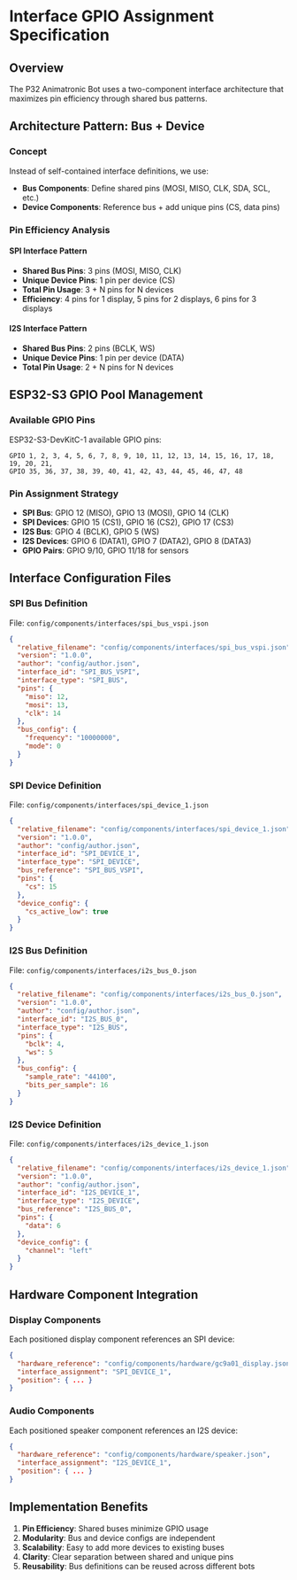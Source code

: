 # Interface GPIO Assignment Specification

## Overview

The P32 Animatronic Bot uses a two-component interface architecture that maximizes pin efficiency through shared bus patterns.

## Architecture Pattern: Bus + Device

### Concept

Instead of self-contained interface definitions, we use:
- **Bus Components**: Define shared pins (MOSI, MISO, CLK, SDA, SCL, etc.)
- **Device Components**: Reference bus + add unique pins (CS, data pins)

### Pin Efficiency Analysis

#### SPI Interface Pattern
- **Shared Bus Pins**: 3 pins (MOSI, MISO, CLK)
- **Unique Device Pins**: 1 pin per device (CS)
- **Total Pin Usage**: 3 + N pins for N devices
- **Efficiency**: 4 pins for 1 display, 5 pins for 2 displays, 6 pins for 3 displays

#### I2S Interface Pattern  
- **Shared Bus Pins**: 2 pins (BCLK, WS)
- **Unique Device Pins**: 1 pin per device (DATA)
- **Total Pin Usage**: 2 + N pins for N devices

## ESP32-S3 GPIO Pool Management

### Available GPIO Pins
ESP32-S3-DevKitC-1 available GPIO pins:
```
GPIO 1, 2, 3, 4, 5, 6, 7, 8, 9, 10, 11, 12, 13, 14, 15, 16, 17, 18, 19, 20, 21, 
GPIO 35, 36, 37, 38, 39, 40, 41, 42, 43, 44, 45, 46, 47, 48
```

### Pin Assignment Strategy
- **SPI Bus**: GPIO 12 (MISO), GPIO 13 (MOSI), GPIO 14 (CLK)
- **SPI Devices**: GPIO 15 (CS1), GPIO 16 (CS2), GPIO 17 (CS3)
- **I2S Bus**: GPIO 4 (BCLK), GPIO 5 (WS)  
- **I2S Devices**: GPIO 6 (DATA1), GPIO 7 (DATA2), GPIO 8 (DATA3)
- **GPIO Pairs**: GPIO 9/10, GPIO 11/18 for sensors

## Interface Configuration Files

### SPI Bus Definition
File: `config/components/interfaces/spi_bus_vspi.json`

```json
{
  "relative_filename": "config/components/interfaces/spi_bus_vspi.json", 
  "version": "1.0.0",
  "author": "config/author.json",
  "interface_id": "SPI_BUS_VSPI",
  "interface_type": "SPI_BUS",
  "pins": {
    "miso": 12,
    "mosi": 13, 
    "clk": 14
  },
  "bus_config": {
    "frequency": "10000000",
    "mode": 0
  }
}
```

### SPI Device Definition
File: `config/components/interfaces/spi_device_1.json`

```json
{
  "relative_filename": "config/components/interfaces/spi_device_1.json",
  "version": "1.0.0", 
  "author": "config/author.json",
  "interface_id": "SPI_DEVICE_1",
  "interface_type": "SPI_DEVICE",
  "bus_reference": "SPI_BUS_VSPI",
  "pins": {
    "cs": 15
  },
  "device_config": {
    "cs_active_low": true
  }
}
```

### I2S Bus Definition
File: `config/components/interfaces/i2s_bus_0.json`

```json
{
  "relative_filename": "config/components/interfaces/i2s_bus_0.json",
  "version": "1.0.0",
  "author": "config/author.json", 
  "interface_id": "I2S_BUS_0",
  "interface_type": "I2S_BUS",
  "pins": {
    "bclk": 4,
    "ws": 5
  },
  "bus_config": {
    "sample_rate": "44100",
    "bits_per_sample": 16
  }
}
```

### I2S Device Definition  
File: `config/components/interfaces/i2s_device_1.json`

```json
{
  "relative_filename": "config/components/interfaces/i2s_device_1.json",
  "version": "1.0.0",
  "author": "config/author.json",
  "interface_id": "I2S_DEVICE_1", 
  "interface_type": "I2S_DEVICE",
  "bus_reference": "I2S_BUS_0",
  "pins": {
    "data": 6
  },
  "device_config": {
    "channel": "left"
  }
}
```

## Hardware Component Integration

### Display Components
Each positioned display component references an SPI device:

```json
{
  "hardware_reference": "config/components/hardware/gc9a01_display.json",
  "interface_assignment": "SPI_DEVICE_1",
  "position": { ... }
}
```

### Audio Components  
Each positioned speaker component references an I2S device:

```json
{
  "hardware_reference": "config/components/hardware/speaker.json", 
  "interface_assignment": "I2S_DEVICE_1",
  "position": { ... }
}
```

## Implementation Benefits

1. **Pin Efficiency**: Shared buses minimize GPIO usage
2. **Modularity**: Bus and device configs are independent
3. **Scalability**: Easy to add more devices to existing buses
4. **Clarity**: Clear separation between shared and unique pins
5. **Reusability**: Bus definitions can be reused across different bots